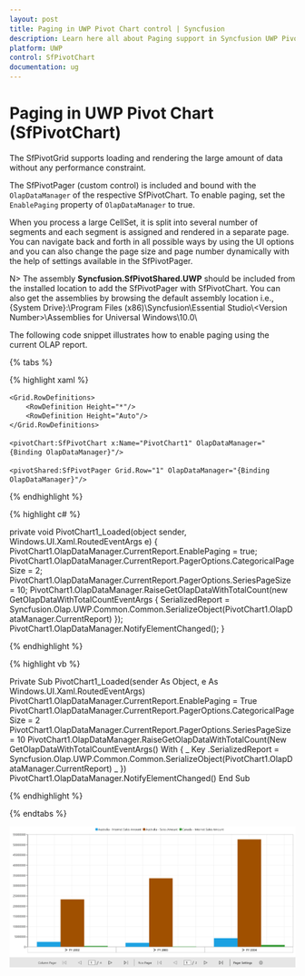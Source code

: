 ```yaml
---
layout: post
title: Paging in UWP Pivot Chart control | Syncfusion
description: Learn here all about Paging support in Syncfusion UWP Pivot Chart (SfPivotChart) control and more.
platform: UWP
control: SfPivotChart
documentation: ug
---
```


# Paging in UWP Pivot Chart (SfPivotChart)

The SfPivotGrid supports loading and rendering the large amount of data without any performance constraint.

The SfPivotPager (custom control) is included and bound with the `OlapDataManager` of the respective SfPivotChart. To enable paging, set the `EnablePaging` property of `OlapDataManager` to true.

When you process a large CellSet, it is split into several number of segments and each segment is assigned and rendered in a separate page. You can navigate back and forth in all possible ways by using the UI options and you can also change the page size and page number dynamically with the help of settings available in the SfPivotPager.

N> The assembly **Syncfusion.SfPivotShared.UWP** should be included from the installed location to add the SfPivotPager with SfPivotChart. You can also get the assemblies by browsing the default assembly location i.e.,
{System Drive}:\Program Files (x86)\Syncfusion\Essential Studio\\&lt;Version Number&gt;\Assemblies for Universal Windows\10.0\

The following code snippet illustrates how to enable paging using the current OLAP report.

{% tabs %}

{% highlight xaml %}

<Grid Background="{ThemeResource ApplicationPageBackgroundThemeBrush}">
    <Grid.DataContext>
        <local:ViewModel/>
    </Grid.DataContext>

    <Grid.RowDefinitions>
        <RowDefinition Height="*"/>
        <RowDefinition Height="Auto"/>
    </Grid.RowDefinitions>

    <pivotChart:SfPivotChart x:Name="PivotChart1" OlapDataManager="{Binding OlapDataManager}"/>

    <pivotShared:SfPivotPager Grid.Row="1" OlapDataManager="{Binding OlapDataManager}"/>
</Grid>

{% endhighlight %}

{% highlight c# %}

private void PivotChart1_Loaded(object sender, Windows.UI.Xaml.RoutedEventArgs e)
{
    PivotChart1.OlapDataManager.CurrentReport.EnablePaging = true;
    PivotChart1.OlapDataManager.CurrentReport.PagerOptions.CategoricalPageSize = 2;
    PivotChart1.OlapDataManager.CurrentReport.PagerOptions.SeriesPageSize = 10;
    PivotChart1.OlapDataManager.RaiseGetOlapDataWithTotalCount(new GetOlapDataWithTotalCountEventArgs
    {
        SerializedReport = Syncfusion.Olap.UWP.Common.Common.SerializeObject(PivotChart1.OlapDataManager.CurrentReport)
    });
    PivotChart1.OlapDataManager.NotifyElementChanged();
}

{% endhighlight %}

{% highlight vb %}

Private Sub PivotChart1_Loaded(sender As Object, e As Windows.UI.Xaml.RoutedEventArgs)
	PivotChart1.OlapDataManager.CurrentReport.EnablePaging = True
	PivotChart1.OlapDataManager.CurrentReport.PagerOptions.CategoricalPageSize = 2
	PivotChart1.OlapDataManager.CurrentReport.PagerOptions.SeriesPageSize = 10
	PivotChart1.OlapDataManager.RaiseGetOlapDataWithTotalCount(New GetOlapDataWithTotalCountEventArgs() With { _
		Key .SerializedReport = Syncfusion.Olap.UWP.Common.Common.SerializeObject(PivotChart1.OlapDataManager.CurrentReport) _
	})
	PivotChart1.OlapDataManager.NotifyElementChanged()
End Sub

{% endhighlight %}

{% endtabs %}

![enablePaging](Paging_images/enablePaging.png)
